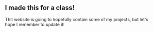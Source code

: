 ## I made this for a class!

Thit website is going to hopefully contain some of my projects, but let's hope I remember to update it!

